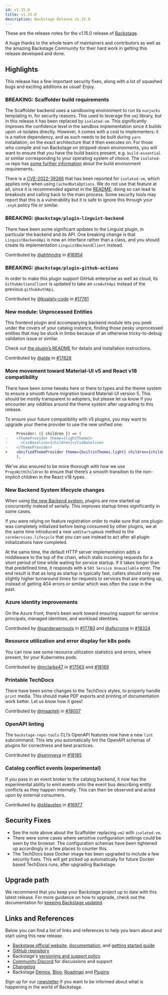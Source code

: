 ```yaml
---
id: v1.15.0
title: v1.15.0
description: Backstage Release v1.15.0
---
```


These are the release notes for the v1.15.0 release of
[Backstage](https://backstage.io/).

A huge thanks to the whole team of maintainers and contributors as well as the
amazing Backstage Community for their hard work in getting this release
developed and done.

## Highlights

This release has a few important security fixes, along with a lot of squashed
bugs and exciting additions as usual! Enjoy.

### **BREAKING**: Scaffolder build requirements

The Scaffolder backend uses a sandboxing environment to run its `nunjucks`
templating in, for security reasons. This used to leverage the `vm2` library,
but in this release it has been replaced by `isolated-vm`. This significantly
improves the confidence level in the sandbox implementation since it builds upon
`v8` isolates directly. However, it comes with a cost to implementers: it is a
native dependency, and as such needs to be built during `yarn` installation, on
the exact architecture that it then executes on. For those who compile and run
Backstage on stripped-down environments, you will want to ensure that you have
the build basics present, e.g. `build-essential` or similar corresponding to
your operating system of choice. The `isolated-vm` repo has [some further
information](https://github.com/laverdet/isolated-vm#requirements) about the
build environment requirements.

There is a [CVE-2022-39266](https://www.cve.org/CVERecord?id=CVE-2022-39266)
that has been reported for `isolated-vm`, which applies only when using
`CachedDataOptions`. We do not use that feature at all, since it is recommended
against in the [README](https://github.com/laverdet/isolated-vm#shared-options);
doing so can lead to breakouts and calling back to the main process. Some
security tools may report that this is a vulnerability but it is safe to ignore
this through your `.snyk` policy file or similar.

### **BREAKING**: `@backstage/plugin-linguist-backend`

There have been some significant updates to the Linguist plugin, in particular
the backend and its API. One breaking change is that `LinguistBackendApi` is now
an interface rather than a class, and you should create its implementation
`LinguistBackendClient` instead.

Contributed by [@ahhhndre](https://github.com/ahhhndre) in
[#16954](https://github.com/backstage/backstage/pull/16954)

### **BREAKING**: `@backstage/plugin-github-actions`

In order to make this plugin support GitHub enterprise as well as cloud, its
`GithubActionsClient` is updated to take an `scmAuthApi` instead of the previous
`githubAuthApi`.

Contributed by [@koalaty-code](https://github.com/koalaty-code) in
[#17781](https://github.com/backstage/backstage/pull/17781)

### New module: Unprocessed Entities

This frontend plugin and accompanying backend module lets you peek under the
covers of your catalog instance, finding those pesky unprocessed entities that
may be stuck in limbo because of an otherwise tricky-to-debug validation issue
or similar.

Check out [the plugin’s
README](https://github.com/backstage/backstage/blob/master/plugins/catalog-unprocessed-entities/README.md)
for details and installation instructions.

Contributed by [@alde](https://github.com/alde) in
[#17828](https://github.com/backstage/backstage/pull/17828)

### More movement toward Material-UI v5 and React v18 compatibility

There have been some tweaks here or there to types and the theme system to
ensure a smooth future migration toward Material-UI version 5. This should be
mostly transparent to adopters, but please let us know if you encounter any
oddities around the theme system after upgrading to this release.

To ensure your future compatibility with v5 plugins, you may want to upgrade
your theme provider to use the new unified one:

```diff
     Provider: ({ children }) => (
-    <ThemeProvider theme={lightTheme}>
-      <CssBaseline>{children}</CssBaseline>
-    </ThemeProvider>
+    <UnifiedThemeProvider theme={builtinThemes.light} children={children} />
     ),
```

We’ve also ensured to be more thorough with how we use `PropsWithChildren` to
ensure that there’s a smooth transition to the non-implicit children in the
React v18 types.

### New Backend System lifecycle changes

When using [the new Backend system](https://backstage.io/docs/backend-system/),
plugins are now started up concurrently instead of serially. This improves
startup times significantly in some cases.

If you were relying on feature registration order to make sure that one plugin
was completely initialized before being consumed by other plugins, we at the
same time introduced a new `addStartupHook` method to the
`coreServices.lifecycle` that you can use instead to act after all plugin
initializations have completed.

At the same time, the default HTTP server implementation adds a middleware to
the top of the chain, which stalls incoming requests for a short period of time
while waiting for service startup. If it takes longer than that predefined time,
it responds with a `503 Service Unavailable` error. The end result is that as
long as startup is typically fast, callers should only see slightly higher
turnaround times for requests to services that are starting up, instead of
getting 404 errors or similar which was often the case in the past.

### Azure identity improvements

On the Azure front, there’s been work toward ensuring support for service
principals, managed identities, and workload identities.

Contributed by [@sanderaernouts](https://github.com/sanderaernouts) in
[#17780](https://github.com/backstage/backstage/pull/17780) and
[@afscrome](https://github.com/afscrome) in
[#18324](https://github.com/backstage/backstage/pull/18324)

### Resource utilization and error display for k8s pods

You can now see some resource utilization statistics and errors, where present,
for your Kubernetes pods.

Contributed by [@mclarke47](https://github.com/mclarke47) in
[#17563](https://github.com/backstage/backstage/pull/17563) and
[#18169](https://github.com/backstage/backstage/pull/18169)

### Printable TechDocs

There have been some changes to the TechDocs styles, to properly handle `print`
media. This should make PDF exports and printing of documentation work better.
Let us know how it goes!

Contributed by [@maapteh](https://github.com/maapteh) in
[#18007](https://github.com/backstage/backstage/pull/18007)

### OpenAPI linting

The `backstage-repo-tools` CLI’s OpenAPI features now have a new `lint`
subcommand. This lets you automatically lint the OpenAPI schemas of plugins for
correctness and best practices.

Contributed by [@sennyeya](https://github.com/sennyeya) in
[#18185](https://github.com/backstage/backstage/pull/18185)

### Catalog conflict events (experimental)

If you pass in an event broker to the catalog backend, it now has the
experimental ability to emit events onto the event bus describing entity
conflicts as they happen internally. This can then be observed and acted upon by
external consumers.

Contributed by [@sblausten](https://github.com/sblausten) in
[#16977](https://github.com/backstage/backstage/pull/16977)

## Security Fixes

- See the note above about the Scaffolder replacing `vm2` with `isolated-vm`.
- There were some cases where sensitive configuration settings could be seen by
  the browser. The configuration schemas have been tightened up accordingly in a
  few places to counter this.
- The TechDocs base Docker image has been upgraded to include a few security
  fixes. This will get picked up automatically for future Docker based TechDocs
  runs, after upgrading Backstage.

## Upgrade path

We recommend that you keep your Backstage project up to date with this latest
release. For more guidance on how to upgrade, check out the documentation for
[keeping Backstage
updated](https://backstage.io/docs/getting-started/keeping-backstage-updated).

## Links and References

Below you can find a list of links and references to help you learn about and
start using this new release.

- [Backstage official website](https://backstage.io/),
  [documentation](https://backstage.io/docs/), and [getting started
  guide](https://backstage.io/docs/getting-started/)
- [GitHub repository](https://github.com/backstage/backstage)
- Backstage's [versioning and support
  policy](https://backstage.io/docs/overview/versioning-policy)
- [Community Discord](https://discord.gg/backstage-687207715902193673) for
  discussions and support
- [Changelog](https://github.com/backstage/backstage/tree/master/docs/releases/v1.15.0-changelog.md)
- Backstage [Demos](https://backstage.io/demos),
  [Blog](https://backstage.io/blog),
  [Roadmap](https://backstage.io/docs/overview/roadmap) and
  [Plugins](https://backstage.io/plugins)

Sign up for our [newsletter](https://mailchi.mp/spotify/backstage-community) if
you want to be informed about what is happening in the world of Backstage.
